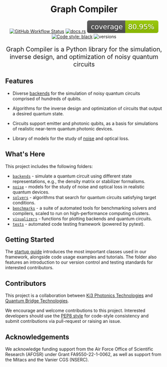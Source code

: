 <h1 align="center">
 Graph Compiler
</h1>

<div align="center">

[![GitHub Workflow Status](https://img.shields.io/badge/build-passing-brightgreen)](https://github.com/ki3-qbt/graph-compiler/actions)
[![docs.rs](https://img.shields.io/badge/docs-passing-brightgreen)](https://github.com/ki3-qbt/graph-compiler/tree/gh-pages)
![Coverage Status](/coverage-badge.svg)
[![Code style: black](https://img.shields.io/badge/code%20style-black-000000.svg)](https://github.com/ambv/black)
![versions](https://img.shields.io/badge/python-3.8%20%7C%203.9%20%7C%203.10-blue)

</div>

<p align="center" style="font-size:20px">
  Graph Compiler is a Python library for the simulation, inverse design, and optimization of noisy quantum circuits
</p>

## Features

<img graphiq="https://user-images.githubusercontent.com/87783633/198037273-06ec89cf-233d-4c08-9f7a-96313bfcb435.gif" width="225px" align="right">

* Diverse [backends](https://github.com/ki3-qbt/graph-compiler/tree/main/graphiq/backends) for the simulation of noisy
  quantum circuits comprised of hundreds of qubits.

* Algorithms for the inverse design and optimization of circuits that output a desired quantum state.

* Circuits support emitter and photonic qubits, as a basis for simulations of realistic near-term quantum photonic
  devices.

* Library of models for the study of [noise](https://github.com/ki3-qbt/graph-compiler/tree/main/graphiq/noise) and
  optical loss.

## What's Here

This project includes the following folders:

* [`backends`](https://github.com/ki3-qbt/graph-compiler/tree/main/graphiq/backends) - simulate a quantum circuit using
  different state representations, e.g., the density matrix or stabilizer formalisms.
* [`noise`](https://github.com/ki3-qbt/graph-compiler/tree/main/graphiq/noise) - models for the study of noise and
  optical loss in realistic quantum devices.
* [`solvers`](https://github.com/ki3-qbt/graph-compiler/tree/main/graphiq/solvers) - algorithms that search for quantum
  circuits satisfying target conditions.
* [`benchmarks`](https://github.com/ki3-qbt/graph-compiler/tree/main/benchmarks) - a suite of automated tools for
  benchmarking solvers and compilers, scaled to run on high-performance computing clusters.
* [`visualizers`](https://github.com/ki3-qbt/graph-compiler/tree/main/graphiq/visualizers) - functions for plotting
  backends and quantum circuits.
* [`tests`](https://github.com/ki3-qbt/graph-compiler/tree/main/tests) - automated code testing framework (powered by
  pytest).

## Getting Started

The [startup guide](https://github.com/ki3-qbt/graph-compiler/tree/main/examples/startup_guide) introduces the most
important classes used in our framework, alongside code usage examples and tutorials. The folder also features an
introduction to our version control and testing standards for interested contributors.

## Contributors

This project is a collaboration between [Ki3 Photonics Technologies](https://www.ki3photonics.com/)
and [Quantum Bridge Technologies](https://qubridge.io/).

We encourage and welcome contributions to this project. Interested developers should use
the [PEP8 style](https://peps.python.org/pep-0008/) for code-style consistency and submit contributions via pull-request
or raising an issue.

## Acknowledgements

We acknowledge funding support from the Air Force Office of Scientific Research (AFOSR) under Grant FA9550-22-1-0062, as
well as support from the Mitacs and the Vanier CGS (NSERC).




